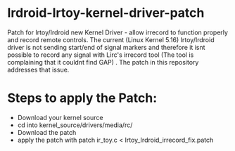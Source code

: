 # Irdroid-Irtoy-kernel-driver-patch
 Patch for Irtoy/Irdroid new Kernel Driver - allow irrecord to function properly and record remote controls.
 The current (Linux Kernel 5.16) Irtoy/Irdroid driver is not sending start/end of signal markers and therefore it isnt possible to record any signal with Lirc's irrecord tool (The tool is complaining that it couldnt find GAP) . The patch in this repository addresses that issue.
 
# Steps to apply the Patch:
- Download your kernel source
- cd into kernel_source/drivers/media/rc/
- Download the patch
- apply the patch with patch ir_toy.c < Irtoy_Irdroid_irrecord_fix.patch
